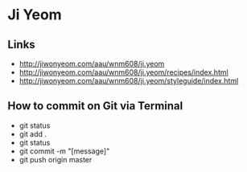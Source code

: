 # Ji Yeom

## Links
- http://jiwonyeom.com/aau/wnm608/ji.yeom
- http://jiwonyeom.com/aau/wnm608/ji.yeom/recipes/index.html
- http://jiwonyeom.com/aau/wnm608/ji.yeom/styleguide/index.html



## How to commit on Git via Terminal
- git status
- git add .
- git status
- git commit -m "[message]"
- git push origin master
